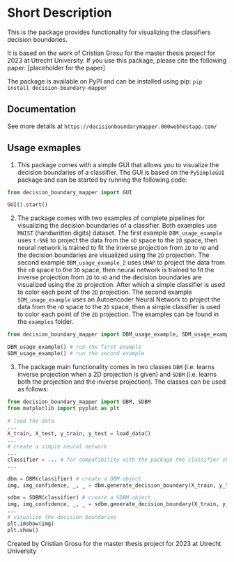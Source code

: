 # Short Description

This is the package provides functionality for visualizing the classifiers decision boundaries.

It is based on the work of Cristian Grosu for the master thesis project for 2023 at Utrecht University.
If you use this package, please cite the following paper:
[placeholder for the paper]

The package is available on PyPI and can be installed using pip: `pip install decision-boundary-mapper`

## Documentation

See more details at `https://decisionboundarymapper.000webhostapp.com/`

## Usage exmaples

1. This package comes with a simple GUI that allows you to visualize the decision boundaries of a classifier. The GUI is based on the `PySimpleGUI` package and can be started by running the following code:

```python
from decision_boundary_mapper import GUI

GUI().start()
```

2. The package comes with two examples of complete pipelines for visualizing the decision boundaries of a classifier.
Both examples use `MNIST` (handwritten digits) dataset.
The first example `DBM_usage_example` uses `t-SNE` to project the data from the `nD` space to the `2D` space, then neural network is trained to fit the inverse projection from `2D` to `nD` and the decision boundaries are visualized using the `2D` projection. The second example `DBM_usage_example_2` uses `UMAP` to project the data from the `nD` space to the `2D` space, then neural network is trained to fit the inverse projection from `2D` to `nD` and the decision boundaries are visualized using the `2D` projection. After which a simple classifier is used to color each point of the `2D` projection.
The second example `SDM_usage_example` uses an Autoencoder Neural Network to project the data from the `nD` space to the `2D` space, then a simple classifier is used to color each point of the `2D` projection.
The examples can be found in the `examples` folder.

```python
from decision_boundary_mapper import DBM_usage_example, SDM_usage_example

DBM_usage_example() # run the first example
SDM_usage_example() # run the second example
```

3. The package main functionality comes in two classes `DBM` (i.e. learns inverse projection when a 2D projection is given) and `SDBM` (i.e. learns both the projection and the inverse projection).
The classes can be used as follows:

```python
from decision_boundary_mapper import DBM, SDBM
from matplotlib import pyplot as plt

# load the data
...
X_train, X_test, y_train, y_test = load_data() 
...
# create a simple neural network
...
classifier = ... # for compatibility with the package the classifier should be constructed using tensorflow.keras
...

dbm = DBM(classifier) # create a DBM object
img, img_confidence, _, _ = dbm.generate_decision_boundary(X_train, y_train, X_test, y_test, resolution = 256) # generate the decision boundary

sdbm = SDBM(classifier) # create a SDBM object
img, img_confidence, _, _ = sdbm.generate_decision_boundary(X_train, y_train, X_test, y_test, resolution = 256) # generate the decision boundary
...
# visualize the decision boundaries
plt.imshow(img)
plt.show()

```

Created by Cristian Grosu for the master thesis project for 2023 at Utrecht University
